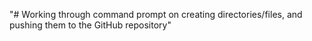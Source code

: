 "# Working through command prompt on creating directories/files, and pushing them to the GitHub repository" 

